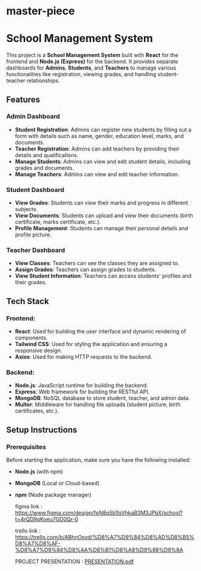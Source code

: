 # master-piece
# School Management System

This project is a **School Management System** built with **React** for the frontend and **Node.js (Express)** for the backend. It provides separate dashboards for **Admins**, **Students**, and **Teachers** to manage various functionalities like registration, viewing grades, and handling student-teacher relationships.

## Features

### Admin Dashboard
- **Student Registration**: Admins can register new students by filling out a form with details such as name, gender, education level, marks, and documents.
- **Teacher Registration**: Admins can add teachers by providing their details and qualifications.
- **Manage Students**: Admins can view and edit student details, including grades and documents.
- **Manage Teachers**: Admins can view and edit teacher information.

### Student Dashboard
- **View Grades**: Students can view their marks and progress in different subjects.
- **View Documents**: Students can upload and view their documents (birth certificate, marks certificate, etc.).
- **Profile Management**: Students can manage their personal details and profile picture.

### Teacher Dashboard
- **View Classes**: Teachers can see the classes they are assigned to.
- **Assign Grades**: Teachers can assign grades to students.
- **View Student Information**: Teachers can access students' profiles and their grades.
  
## Tech Stack

### Frontend:
- **React**: Used for building the user interface and dynamic rendering of components.
- **Tailwind CSS**: Used for styling the application and ensuring a responsive design.
- **Axios**: Used for making HTTP requests to the backend.

### Backend:
- **Node.js**: JavaScript runtime for building the backend.
- **Express**: Web framework for building the RESTful API.
- **MongoDB**: NoSQL database to store student, teacher, and admin data.
- **Multer**: Middleware for handling file uploads (student picture, birth certificates, etc.).

## Setup Instructions

### Prerequisites
Before starting the application, make sure you have the following installed:
- **Node.js** (with npm)
- **MongoDB** (Local or Cloud-based)
- **npm** (Node package manager)


  figma link : https://www.figma.com/design/fpN8q5b1lsVhkaB3M3JPbX/school?t=4rQD9qKoeu7GD0Qr-0
  
  trello link : https://trello.com/b/ABhnOsvd/%D8%A7%D9%84%D8%AD%D8%B5%D8%A7%D8%AF-%D8%A7%D9%84%D8%AA%D8%B1%D8%A8%D9%88%D9%8A

  PROJECT PRESENTATION : [PRESENTATION.pdf](https://github.com/user-attachments/files/20320103/PRESENTATION.pdf)




